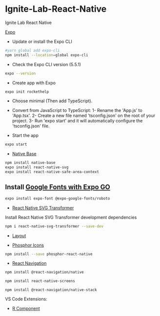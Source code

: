 # Ignite-Lab-React-Native
Ignite Lab React Native

[Expo]()

- Update or install the Expo CLI
```sh
#yarn global add expo-cli
npm install --location=global expo-cli
```

- Check the Expo CLI version (5.5.1)
```sh
expo --version
```

- Create app with Expo
```sh
expo init rockethelp
```
- Choose minimal (Then add TypeScript).

- Convert from JavaScript to TypeScript:
    1- Rename the 'App.js' to 'App.tsx'.
    2- Create a new file named 'tsconfig.json' on the root of your project.
    3- Run 'expo start' and it will automatically configure the 'tsconfig.json' file.

- Start the app
```sh
expo start
```

- [Native Base](https://nativebase.io/)

```sh
npm install native-base
expo install react-native-svg
expo install react-native-safe-area-context

```

## Install [Google Fonts with Expo GO](https://docs.expo.dev/guides/using-custom-fonts/)
```sh
expo install expo-font @expo-google-fonts/roboto
```

- [React Native SVG Transformer](https://github.com/kristerkari/react-native-svg-transformer)

Install React Native SVG Transformer development dependencies
```sh
npm i react-native-svg-transformer --save-dev
```

- [Layout](https://www.figma.com/file/6wmkfwDF7BasD7W2qNN0TP/Rocket-Help---Ignite-Lab-(Community)?node-id=37%3A6)

- [Phosphor Icons](https://phosphoricons.com/)
```sh
npm install --save phosphor-react-native
```

- [React Navigation](https://reactnavigation.org)
```sh
npm install @react-navigation/native
```

```sh
npm install react-native-screens
```

```
npm install @react-navigation/native-stack
```

VS Code Extensions:
- [R Component](https://marketplace.visualstudio.com/items?itemName=rodrigorgtic.rcomponent)